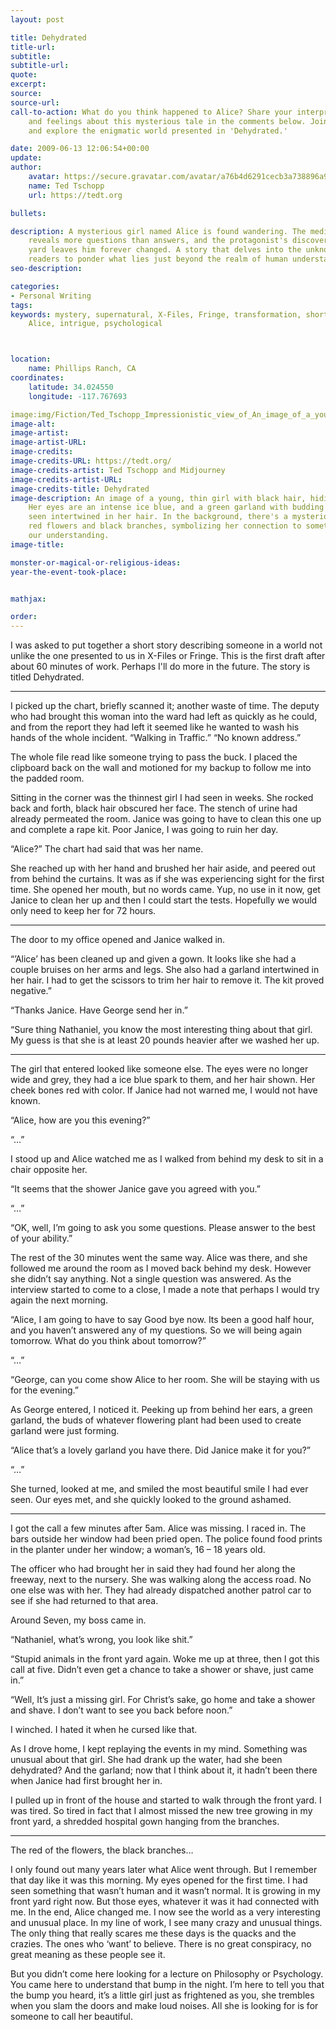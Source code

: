 ```yaml
---
layout: post

title: Dehydrated
title-url:
subtitle:
subtitle-url:
quote:
excerpt:
source:
source-url:
call-to-action: What do you think happened to Alice? Share your interpretations, thoughts,
    and feelings about this mysterious tale in the comments below. Join the conversation
    and explore the enigmatic world presented in 'Dehydrated.'

date: 2009-06-13 12:06:54+00:00
update:
author:
    avatar: https://secure.gravatar.com/avatar/a76b4d6291cecb3a738896a971bfb903?s=512&d=mp&r=g
    name: Ted Tschopp
    url: https://tedt.org

bullets:

description: A mysterious girl named Alice is found wandering. The medical examination
    reveals more questions than answers, and the protagonist's discovery in his front
    yard leaves him forever changed. A story that delves into the unknown, leaving
    readers to ponder what lies just beyond the realm of human understanding.
seo-description:

categories:
- Personal Writing
tags:
keywords: mystery, supernatural, X-Files, Fringe, transformation, short story, Dehydrated,
    Alice, intrigue, psychological



location:
    name: Phillips Ranch, CA
coordinates:
    latitude: 34.024550
    longitude: -117.767693

image:img/Fiction/Ted_Tschopp_Impressionistic_view_of_An_image_of_a_young_thin.webp
image-alt:
image-artist:
image-artist-URL:
image-credits:
image-credits-URL: https://tedt.org/
image-credits-artist: Ted Tschopp and Midjourney
image-credits-artist-URL:
image-credits-title: Dehydrated
image-description: An image of a young, thin girl with black hair, hiding her face.
    Her eyes are an intense ice blue, and a green garland with budding flowers is
    seen intertwined in her hair. In the background, there's a mysterious tree with
    red flowers and black branches, symbolizing her connection to something beyond
    our understanding.
image-title:

monster-or-magical-or-religious-ideas:
year-the-event-took-place:


mathjax:

order:
---
```

I was asked to put together a short story describing someone in a world not unlike the one presented to us in X-Files or Fringe. This is the first draft after about 60 minutes of work. Perhaps I'll do more in the future. The story is titled Dehydrated.

* * *

I picked up the chart, briefly scanned it; another waste of time. The deputy who had brought this woman into the ward had left as quickly as he could, and from the report they had left it seemed like he wanted to wash his hands of the whole incident. “Walking in Traffic.” “No known address.”

The whole file read like someone trying to pass the buck. I placed the clipboard back on the wall and motioned for my backup to follow me into the padded room.

Sitting in the corner was the thinnest girl I had seen in weeks. She rocked back and forth, black hair obscured her face. The stench of urine had already permeated the room. Janice was going to have to clean this one up and complete a rape kit. Poor Janice, I was going to ruin her day.

“Alice?” The chart had said that was her name.

She reached up with her hand and brushed her hair aside, and peered out from behind the curtains. It was as if she was experiencing sight for the first time. She opened her mouth, but no words came. Yup, no use in it now, get Janice to clean her up and then I could start the tests. Hopefully we would only need to keep her for 72 hours.

* * *

The door to my office opened and Janice walked in.

“’Alice’ has been cleaned up and given a gown. It looks like she had a couple bruises on her arms and legs. She also had a garland intertwined in her hair. I had to get the scissors to trim her hair to remove it. The kit proved negative.”

“Thanks Janice. Have George send her in.”

“Sure thing Nathaniel, you know the most interesting thing about that girl. My guess is that she is at least 20 pounds heavier after we washed her up.

* * *

The girl that entered looked like someone else. The eyes were no longer wide and grey, they had a ice blue spark to them, and her hair shown. Her cheek bones red with color. If Janice had not warned me, I would not have known.

“Alice, how are you this evening?”

“…”

I stood up and Alice watched me as I walked from behind my desk to sit in a chair opposite her.

“It seems that the shower Janice gave you agreed with you.”

“…”

“OK, well, I’m going to ask you some questions. Please answer to the best of your ability.”

The rest of the 30 minutes went the same way. Alice was there, and she followed me around the room as I moved back behind my desk. However she didn’t say anything. Not a single question was answered. As the interview started to come to a close, I made a note that perhaps I would try again the next morning.

“Alice, I am going to have to say Good bye now. Its been a good half hour, and you haven’t answered any of my questions. So we will being again tomorrow. What do you think about tomorrow?”

“…”

“George, can you come show Alice to her room. She will be staying with us for the evening.”

As George entered, I noticed it. Peeking up from behind her ears, a green garland, the buds of whatever flowering plant had been used to create garland were just forming.

“Alice that’s a lovely garland you have there. Did Janice make it for you?”

“…”

She turned, looked at me, and smiled the most beautiful smile I had ever seen. Our eyes met, and she quickly looked to the ground ashamed.

* * *

I got the call a few minutes after 5am. Alice was missing. I raced in. The bars outside her window had been pried open. The police found food prints in the planter under her window; a woman’s, 16 – 18 years old.

The officer who had brought her in said they had found her along the freeway, next to the nursery. She was walking along the access road. No one else was with her. They had already dispatched another patrol car to see if she had returned to that area.

Around Seven, my boss came in.

“Nathaniel, what’s wrong, you look like shit.”

“Stupid animals in the front yard again. Woke me up at three, then I got this call at five. Didn’t even get a chance to take a shower or shave, just came in.”

“Well, It’s just a missing girl. For Christ’s sake, go home and take a shower and shave. I don’t want to see you back before noon.”

I winched. I hated it when he cursed like that.

As I drove home, I kept replaying the events in my mind. Something was unusual about that girl. She had drank up the water, had she been dehydrated? And the garland; now that I think about it, it hadn’t been there when Janice had first brought her in.

I pulled up in front of the house and started to walk through the front yard. I was tired. So tired in fact that I almost missed the new tree growing in my front yard, a shredded hospital gown hanging from the branches.

* * *

The red of the flowers, the black branches…

I only found out many years later what Alice went through. But I remember that day like it was this morning. My eyes opened for the first time. I had seen something that wasn’t human and it wasn’t normal. It is growing in my front yard right now. But those eyes, whatever it was it had connected with me. In the end, Alice changed me. I now see the world as a very interesting and unusual place. In my line of work, I see many crazy and unusual things. The only thing that really scares me these days is the quacks and the crazies. The ones who ‘want’ to believe. There is no great conspiracy, no great meaning as these people see it.

But you didn’t come here looking for a lecture on Philosophy or Psychology. You came here to understand that bump in the night. I’m here to tell you that the bump you heard, it’s a little girl just as frightened as you, she trembles when you slam the doors and make loud noises. All she is looking for is for someone to call her beautiful.